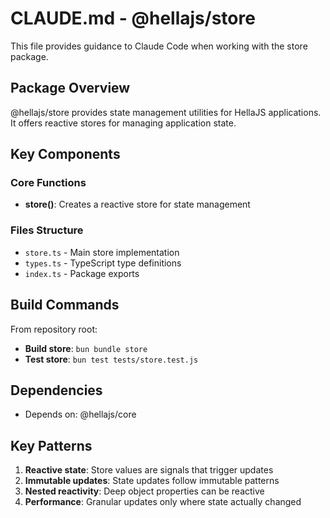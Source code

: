# CLAUDE.md - @hellajs/store

This file provides guidance to Claude Code when working with the store package.

## Package Overview

@hellajs/store provides state management utilities for HellaJS applications. It offers reactive stores for managing application state.

## Key Components

### Core Functions
- **store()**: Creates a reactive store for state management

### Files Structure
- `store.ts` - Main store implementation
- `types.ts` - TypeScript type definitions
- `index.ts` - Package exports

## Build Commands

From repository root:
- **Build store**: `bun bundle store`
- **Test store**: `bun test tests/store.test.js`

## Dependencies

- Depends on: @hellajs/core

## Key Patterns

1. **Reactive state**: Store values are signals that trigger updates
2. **Immutable updates**: State updates follow immutable patterns
3. **Nested reactivity**: Deep object properties can be reactive
4. **Performance**: Granular updates only where state actually changed